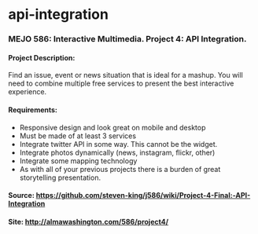 # api-integration
### MEJO 586: Interactive Multimedia. Project 4: API Integration.

#### Project Description: 

Find an issue, event or news situation that is ideal for a mashup. You will need to combine multiple free services to present the best interactive experience.

#### Requirements: 

+ Responsive design and look great on mobile and desktop
+ Must be made of at least 3 services
+ Integrate twitter API in some way. This cannot be the widget.
+ Integrate photos dynamically (news, instagram, flickr, other)
+ Integrate some mapping technology
+ As with all of your previous projects there is a burden of great storytelling presentation.

#### Source: https://github.com/steven-king/j586/wiki/Project-4-Final:-API-Integration

#### Site: http://almawashington.com/586/project4/





